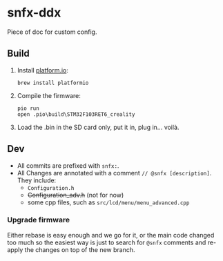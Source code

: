# snfx-ddx

Piece of doc for custom config.

## Build

1. Install [platform.io](https://platformio.org):
    ```shell
    brew install platformio
    ```
2. Compile the firmware:
    ```shell
    pio run
    open .pio\build\STM32F103RET6_creality
    ```
3. Load the .bin in the SD card only, put it in, plug in... voilà.

## Dev

* All commits are prefixed with `snfx:`.
* All Changes are annotated with a comment `// @snfx [description]`. They include:
  * `Configuration.h`
  * ~~Configuration_adv.h~~ (not for now)
  * some cpp files, such as `src/lcd/menu/menu_advanced.cpp`

### Upgrade firmware

Either rebase is easy enough and we go for it,
or the main code changed too much so the easiest way is just to search for `@snfx` comments
and re-apply the changes on top of the new branch.
